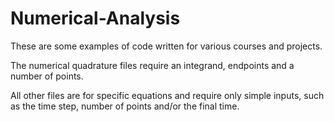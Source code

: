 # Numerical-Analysis
These are some examples of code written for various courses and projects.

The numerical quadrature files require an integrand, endpoints and a number of points.

All other files are for specific equations and require only simple inputs, such as the time step, number of points and/or the final time.
